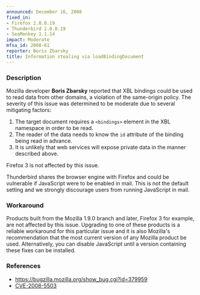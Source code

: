 ```yaml
---
announced: December 16, 2008
fixed_in:
- Firefox 2.0.0.19
- Thunderbird 2.0.0.19
- SeaMonkey 1.1.14
impact: Moderate
mfsa_id: 2008-61
reporter: Boris Zbarsky
title: Information stealing via loadBindingDocument
---
```


<h3>Description</h3>

<p>Mozilla developer <strong>Boris Zbarsky</strong> reported that XBL
   bindings could be used to read data from other domains, a violation
   of the same-origin policy.  The severity of this issue was determined
   to be moderate due to several mitigating factors:</p>
<ol>
  <li>The target document requires a <code>&lt;bindings&gt;</code>
       element in the XBL namespace in order to be read.</li>
  <li>The reader of the data needs to know the <code>id</code> attribute
      of the binding being read in advance.</li>
  <li>It is unlikely that web services will expose private data in the
       manner described above.</li>
</ol>

<p class="note">Firefox 3 is not affected by this issue.</p>

<p class="note">Thunderbird shares the browser engine with Firefox and
could be vulnerable if JavaScript were to be enabled in mail. This is
not the default setting and we strongly discourage users from running
JavaScript in mail.</p>

<h3>Workaround</h3>

<p>Products built from the Mozilla 1.9.0 branch and later, Firefox 3
for example, are not affected by this issue.  Upgrading to one of
these products is a reliable workaround for this particular issue and
it is also Mozilla's recommendation that the most current version of
any Mozilla product be used.  Alternatively, you can disable
JavaScript until a version containing these fixes can be
installed.</p>

<h3>References</h3>

<ul>
  <li><a href="https://bugzilla.mozilla.org/show_bug.cgi?id=379959">https://bugzilla.mozilla.org/show_bug.cgi?id=379959</a></li>
  <li><a class="ex-ref" href="http://cve.mitre.org/cgi-bin/cvename.cgi?name=CVE-2008-5503">CVE-2008-5503</a></li>
</ul>




